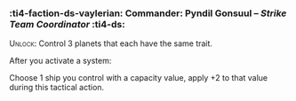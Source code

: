### :ti4-faction-ds-vaylerian: **Commander**: Pyndil Gonsuul – _Strike Team Coordinator_ :ti4-ds:

<span style="font-variant:small-caps;">Unlock</span>: Control 3 planets that each have the same trait.

After you activate a system:

Choose 1 ship you control with a capacity value, apply +2 to that value during this tactical action.
